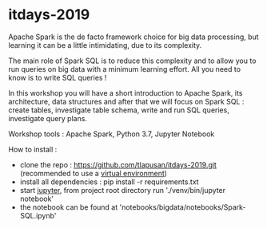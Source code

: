 # itdays-2019

Apache Spark is the de facto framework choice for big data processing, but learning it can be a little intimidating, due to its complexity.

The main role of Spark SQL is to reduce this complexity and to allow you to run queries on big data with a minimum learning effort. All you need to know is to write SQL queries !

In this workshop you will have a short introduction to Apache Spark, its architecture, data structures and after that we will focus on Spark SQL : create tables, investigate table schema,  write and run SQL queries, investigate query plans.

Workshop tools : Apache Spark, Python 3.7, Jupyter Notebook

How to install :
- clone the repo : https://github.com/tlapusan/itdays-2019.git (recommended to use a [virtual environment](https://realpython.com/python-virtual-environments-a-primer/))
- install all dependencies : pip install -r requirements.txt 
- start [jupyter](https://jupyter.org/), from project root directory run './venv/bin/jupyter notebook'
- the notebook can be found at 'notebooks/bigdata/notebooks/Spark-SQL.ipynb'

